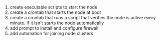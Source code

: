 1. create executable scripts to start the node
2. create a crontab that starts the node at boot
3. create a crontab that runs a script that verifies the node is active every minute. If it isn't starts the node automatically
4. add prompt to install and configure firewall
5. add automation for joining node clusters
